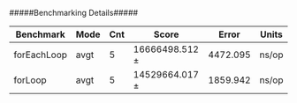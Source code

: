 #####Benchmarking Details#####


Benchmark                      |    Mode | Cnt   |      Score     |     Error | Units
-------------------------------|---------|-------|----------------|-----------|----
forEachLoop                    |    avgt |   5   |  16666498.512 ±|4472.095   | ns/op
forLoop                        |    avgt |   5   |  14529664.017 ±|1859.942   | ns/op

